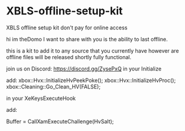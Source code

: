# XBLS-offline-setup-kit
XBLS offline setup kit don't pay for online access 


hi im theDomo I want to share with you is the ability to last offline.

this is a kit to add it to any source that you currently have however are offline files will be released shortly fully functional.


join us on Discord: https://discord.gg/ZysePxQ
in your Initialize
 
add:
    xbox::Hvx::InitializeHvPeekPoke();
    xbox::Hvx::InitializeHvProc();
    xbox::Cleaning::Go_Clean_HV(FALSE);
    
 
in your XeKeysExecuteHook
 
add:
 
Buffer = CallXamExecuteChallenge(HvSalt);
